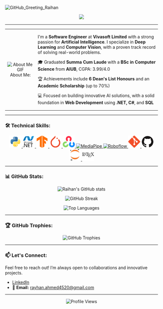 ![GitHub_Greeting_Raihan](https://github.com/user-attachments/assets/d71ff5db-a753-4031-989e-13171ac0a7de)

<p align="center">
  <img src="https://readme-typing-svg.herokuapp.com?color=6D98E7&lines=Software+Engineer;AI+Enthusiast;Deep+Learning+and+CV+Specialist;Building+Innovative+AI+Solutions">
</p>

---

<table>
  <tr>
    <td width="20%">
      <p align="center">
        <img src="https://github.com/7oSkaaa/7oSkaaa/blob/main/Images/about_me.gif?raw=true" alt="About Me GIF" width="180px">
        About Me:
      </p>
    </td>
    <td width="80%">
      <p align="left">
<!--         <h3>About Me:</h3> -->
        <p>
          I'm a <strong>Software Engineer</strong> at <strong>Vivasoft Limited</strong> with a strong passion for <strong>Artificial Intelligence</strong>.
          I specialize in <strong>Deep Learning</strong> and <strong>Computer Vision</strong>, with a proven track record of solving real-world problems.
        </p>
      <p>🎓 Graduated <strong>Summa Cum Laude</strong> with a <strong>BSc in Computer Science</strong> from <strong>AIUB</strong>, CGPA: 3.99/4.0</p>
      <p>🏆 Achievements include <strong>6 Dean's List Honours</strong> and an <strong>Academic Scholarship</strong> (up to 70%)</p>
      <p>💻 Focused on building innovative AI solutions, with a solid foundation in <strong>Web Development</strong> using <strong>.NET, C#</strong>, and <strong>SQL</strong></p>
      </p>
    </td>
  </tr>
</table>

---

### 🛠️ Technical Skills:
<p align="center">
  <a href="https://www.python.org/" target="_blank" rel="noreferrer">
    <img
      src="https://raw.githubusercontent.com/devicons/devicon/master/icons/python/python-original.svg"
      alt="Python"
      width="40"
      height="40"
    />
  </a>
  <a href="https://dotnet.microsoft.com/" target="_blank" rel="noreferrer">
    <img
      src="https://raw.githubusercontent.com/devicons/devicon/master/icons/dot-net/dot-net-original-wordmark.svg"
      alt=".NET"
      width="40"
      height="40"
    />
  </a>
  <a href="https://www.tensorflow.org/" target="_blank" rel="noreferrer">
    <img
      src="https://raw.githubusercontent.com/devicons/devicon/master/icons/tensorflow/tensorflow-original.svg"
      alt="TensorFlow"
      width="40"
      height="40"
    />
  </a>
  <a href="https://pytorch.org/" target="_blank" rel="noreferrer">
    <img
      src="https://raw.githubusercontent.com/devicons/devicon/master/icons/pytorch/pytorch-original.svg"
      alt="PyTorch"
      width="40"
      height="40"
    />
  </a>
  <a href="https://opencv.org/" target="_blank" rel="noreferrer">
    <img
      src="https://raw.githubusercontent.com/devicons/devicon/master/icons/opencv/opencv-original.svg"
      alt="OpenCV"
      width="40"
      height="40"
    />
  </a>
  <a href="https://mediapipe.dev/" target="_blank" rel="noreferrer">
    <img
      src="https://github.com/google/mediapipe/raw/master/mediapipe_logo_rgb.png"
      alt="MediaPipe"
      width="40"
      height="40"
    />
  </a>
  <a href="https://www.roboflow.com/" target="_blank" rel="noreferrer">
    <img
      src="https://www.roboflow.com/assets/roboflow-logo-square.png"
      alt="Roboflow"
      width="40"
      height="40"
    />
  </a>
  <a href="https://git-scm.com/" target="_blank" rel="noreferrer">
    <img
      src="https://raw.githubusercontent.com/devicons/devicon/master/icons/git/git-original.svg"
      alt="Git"
      width="40"
      height="40"
    />
  </a>
  <a href="https://github.com/" target="_blank" rel="noreferrer">
    <img
      src="https://raw.githubusercontent.com/devicons/devicon/master/icons/github/github-original.svg"
      alt="GitHub"
      width="40"
      height="40"
    />
  </a>
  <a href="https://jupyter.org/" target="_blank" rel="noreferrer">
    <img
      src="https://raw.githubusercontent.com/devicons/devicon/master/icons/jupyter/jupyter-original.svg"
      alt="Jupyter"
      width="40"
      height="40"
    />
  </a>
  <a href="https://www.latex-project.org/" target="_blank" rel="noreferrer">
    <img
      src="https://raw.githubusercontent.com/devicons/devicon/master/icons/latex/latex-original.svg"
      alt="LaTeX"
      width="40"
      height="40"
    />
  </a>
</p>

---

### 📊 GitHub Stats:

<p align="center">
  <img src="https://github-readme-stats.vercel.app/api?username=Raihan4520&show_icons=true&theme=radical" alt="Raihan's GitHub stats" />
</p>

<p align="center">
  <img src="https://github-readme-streak-stats.herokuapp.com/?user=Raihan4520&theme=radical" alt="GitHub Streak" />
</p>

<p align="center">
  <img src="https://github-readme-stats.vercel.app/api/top-langs/?username=Raihan4520&layout=compact&theme=radical" alt="Top Languages" />
</p>

---

### 🏆 GitHub Trophies:
<p align="center">
  <img src="https://github-profile-trophy.vercel.app/?username=Raihan4520&theme=radical&margin-w=15&row=1&column=6" alt="GitHub Trophies">
<!--   <img src="https://github-profile-trophy.vercel.app/?username=Raihan4520&theme=radical&margin-w=5&no-frame=true&row=1&column=6" alt="GitHub Trophies"> -->
</p>

---

### 📫 Let's Connect:
Feel free to reach out! I’m always open to collaborations and innovative projects.

- [LinkedIn](https://www.linkedin.com/in/raihan4520)
- 📧 **Email:** rayhan.ahmed4520@gmail.com

---

<p align="center">
  <img src="https://komarev.com/ghpvc/?username=Raihan4520&style=flat-square&color=blue" alt="Profile Views" />
</p>
